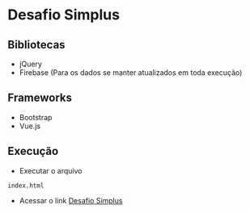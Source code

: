 # Desafio Simplus

## Bibliotecas
* jQuery 
* Firebase (Para os dados se manter atualizados em toda execução)

## Frameworks
* Bootstrap
* Vue.js

## Execução

* Executar o arquivo
```
index.html
```
* Acessar o link
[Desafio Simplus](http://31.220.53.13/desafio)



